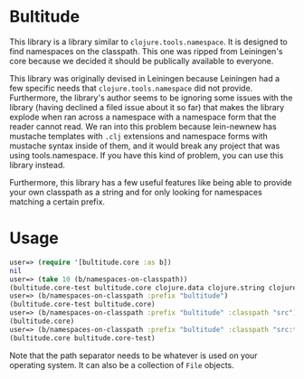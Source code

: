 # Bultitude

This library is a library similar to `clojure.tools.namespace`. It is
designed to find namespaces on the classpath. This one was ripped from
Leiningen's core because we decided it should be publically available to
everyone.

This library was originally devised in Leiningen because Leiningen had a
few specific needs that `clojure.tools.namespace` did not provide.
Furthermore, the library's author seems to be ignoring some issues with
the library (having declined a filed issue about it so far) that makes
the library explode when ran across a namespace with a namespace form
that the reader cannot read. We ran into this problem because
lein-newnew has mustache templates with `.clj` extensions and namespace
forms with mustache syntax inside of them, and it would break any
project that was using tools.namespace. If you have this kind of
problem, you can use this library instead.

Furthermore, this library has a few useful features like being able to
provide your own classpath as a string and for only looking for
namespaces matching a certain prefix.

# Usage

```clojure
user=> (require '[bultitude.core :as b])
nil
user=> (take 10 (b/namespaces-on-classpath))
(bultitude.core-test bultitude.core clojure.data clojure.string clojure.test clojure.xml clojure.inspector clojure.repl clojure.set clojure.test.junit)
user=> (b/namespaces-on-classpath :prefix "bultitude")
(bultitude.core-test bultitude.core)
user=> (b/namespaces-on-classpath :prefix "bultitude" :classpath "src")
(bultitude.core)
user=> (b/namespaces-on-classpath :prefix "bultitude" :classpath "src:test")
(bultitude.core bultitude.core-test)
```

Note that the path separator needs to be whatever is used on your
operating system. It can also be a collection of `File` objects. 
